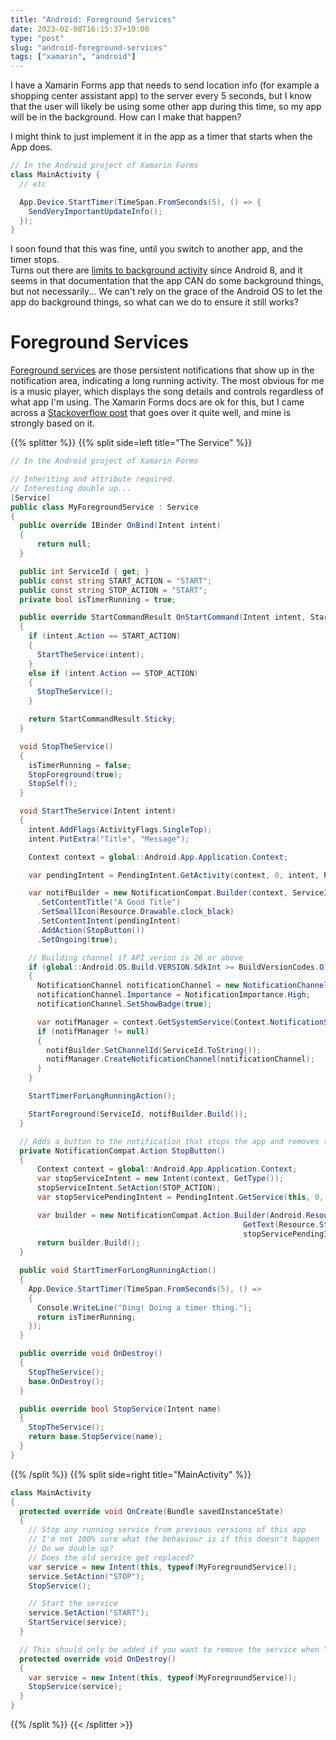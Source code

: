 ```yaml
---
title: "Android: Foreground Services"
date: 2023-02-08T16:15:37+10:00
type: "post"
slug: "android-foreground-services"
tags: ["xamarin", "android"]
---
```


I have a Xamarin Forms app that needs to send location info (for example a shopping center assistant app) to the server every 5 seconds, but I know that the user will likely be using some other app during this time, so my app will be in the background.
How can I make that happen?

<!--more-->  

I might think to just implement it in the app as a timer that starts when the App does.  

```cs
// In the Android project of Xamarin Forms
class MainActivity {
  // etc

  App.Device.StartTimer(TimeSpan.FromSeconds(5), () => {
    SendVeryImportantUpdateInfo();
  });
}
```

I soon found that this was fine, until you switch to another app, and the timer stops.  
Turns out there are [limits to background activity](https://learn.microsoft.com/en-us/xamarin/android/app-fundamentals/services/#background-execution-limits-in-android-80) since Android 8, and it seems in that documentation that the app CAN do some background things, but not necessarily...
We can't rely on the grace of the Android OS to let the app do background things, so what can we do to ensure it still works?

# Foreground Services

[Foreground services](https://learn.microsoft.com/en-us/xamarin/android/app-fundamentals/services/foreground-services) are those persistent notifications that show up in the notification area, indicating a long running activity. 
The most obvious for me is a music player, which displays the song details and controls regardless of what app I'm using. 
The Xamarin Forms docs are ok for this, but I came across a [Stackoverflow post](https://stackoverflow.com/questions/61079610/how-to-create-a-xamarin-foreground-service) that goes over it quite well, and mine is strongly based on it.  

{{% splitter %}}
{{% split side=left title="The Service" %}}
```cs
// In the Android project of Xamarin Forms

// Inheriting and attribute required. 
// Interesting double up...
[Service]
public class MyForegroundService : Service 
{
  public override IBinder OnBind(Intent intent)
  {
      return null;
  }

  public int ServiceId { get; }
  public const string START_ACTION = "START";
  public const string STOP_ACTION = "START";
  private bool isTimerRunning = true;

  public override StartCommandResult OnStartCommand(Intent intent, StartCommandFlags flags, int startId)
  {
    if (intent.Action == START_ACTION)
    {
      StartTheService(intent);
    }
    else if (intent.Action == STOP_ACTION)
    {
      StopTheService();
    }

    return StartCommandResult.Sticky;
  }

  void StopTheService()
  {
    isTimerRunning = false;
    StopForeground(true);
    StopSelf();
  }

  void StartTheService(Intent intent)
  {
    intent.AddFlags(ActivityFlags.SingleTop);
    intent.PutExtra("Title", "Message");

    Context context = global::Android.App.Application.Context;

    var pendingIntent = PendingIntent.GetActivity(context, 0, intent, PendingIntentFlags.UpdateCurrent);

    var notifBuilder = new NotificationCompat.Builder(context, ServiceId.ToString())
      .SetContentTitle("A Good Title")
      .SetSmallIcon(Resource.Drawable.clock_black)
      .SetContentIntent(pendingIntent)
      .AddAction(StopButton())
      .SetOngoing(true);

    // Building channel if API verion is 26 or above
    if (global::Android.OS.Build.VERSION.SdkInt >= BuildVersionCodes.O)
    {
      NotificationChannel notificationChannel = new NotificationChannel(ServiceId.ToString(), "Title", NotificationImportance.High);
      notificationChannel.Importance = NotificationImportance.High;
      notificationChannel.SetShowBadge(true);

      var notifManager = context.GetSystemService(Context.NotificationService) as NotificationManager;
      if (notifManager != null)
      {
        notifBuilder.SetChannelId(ServiceId.ToString());
        notifManager.CreateNotificationChannel(notificationChannel);
      }
    }

    StartTimerForLongRunningAction();

    StartForeground(ServiceId, notifBuilder.Build());
  }

  // Adds a button to the notification that stops the app and removes the notification
  private NotificationCompat.Action StopButton()
  {
      Context context = global::Android.App.Application.Context;
      var stopServiceIntent = new Intent(context, GetType());
      stopServiceIntent.SetAction(STOP_ACTION);
      var stopServicePendingIntent = PendingIntent.GetService(this, 0, stopServiceIntent, 0);

      var builder = new NotificationCompat.Action.Builder(Android.Resource.Drawable.IcMediaPause,
                                                    GetText(Resource.String.mr_controller_stop),
                                                    stopServicePendingIntent);
      return builder.Build();
  }

  public void StartTimerForLongRunningAction()
  {
    App.Device.StartTimer(TimeSpan.FromSeconds(5), () =>
    {
      Console.WriteLine("Ding! Doing a timer thing.");
      return isTimerRunning;
    });
  }

  public override void OnDestroy()
  {
    StopTheService();
    base.OnDestroy();
  }

  public override bool StopService(Intent name)
  {
    StopTheService();
    return base.StopService(name);
  }
}
```
{{% /split %}}
{{% split side=right title="MainActivity" %}}
```cs
class MainActivity 
{
  protected override void OnCreate(Bundle savedInstanceState)
  {
    // Stop any running service from previous versions of this app
    // I'm not 100% sure what the behaviour is if this doesn't happen
    // Do we double up?
    // Does the old service get replaced?
    var service = new Intent(this, typeof(MyForegroundService));
    service.SetAction("STOP");
    StopService();

    // Start the service
    service.SetAction("START");
    StartService(service);
  }

  // This should only be added if you want to remove the service when "closing" the app
  protected override void OnDestroy() 
  {
    var service = new Intent(this, typeof(MyForegroundService));
    StopService(service);
  }
}
```
{{% /split %}}
{{< /splitter >}}  